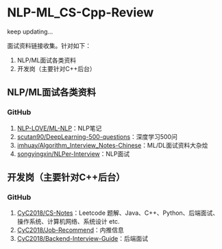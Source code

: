 # NLP-ML_CS-Cpp-Review

keep updating...

面试资料链接收集。针对如下：
1. NLP/ML面试各类资料
2. 开发岗（主要针对C++后台）

## NLP/ML面试各类资料
### GitHub
1. [NLP-LOVE/ML-NLP](https://github.com/NLP-LOVE/ML-NLP)：NLP笔记
2. [scutan90/DeepLearning-500-questions](https://github.com/scutan90/DeepLearning-500-questions)：深度学习500问
3. [imhuay/Algorithm_Interview_Notes-Chinese](https://github.com/imhuay/Algorithm_Interview_Notes-Chinese)：ML/DL面试资料大杂烩
4. [songyingxin/NLPer-Interview](https://github.com/songyingxin/NLPer-Interview)：NLP面试


## 开发岗（主要针对C++后台）
### GitHub
1. [CyC2018/CS-Notes](https://github.com/CyC2018/CS-Notes)：Leetcode 题解、Java、C++、Python、后端面试、操作系统、计算机网络、系统设计 etc.
2. [CyC2018/Job-Recommend](https://github.com/CyC2018/Job-Recommend)：内推信息
3. [CyC2018/Backend-Interview-Guide](https://github.com/CyC2018/Backend-Interview-Guide)：后端面试

